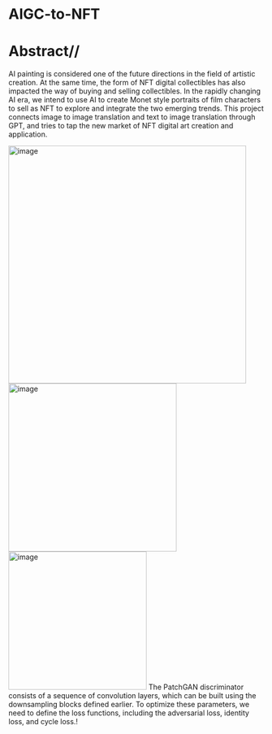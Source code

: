 # AIGC-to-NFT

# Abstract//
AI painting is considered one of the future directions in the field of artistic creation. At the same time, the form of NFT digital collectibles has also impacted the way of buying and selling collectibles. In the rapidly changing AI era, we intend to use AI to create Monet style portraits of film characters to sell as NFT to explore and integrate the two emerging trends. This project connects image to image translation and text to image translation through GPT, and tries to tap the new market of NFT digital art creation and application.


<img width="468" alt="image" src="https://user-images.githubusercontent.com/113523690/233886837-5e94d9fa-e75e-4365-8544-83f9bb0bd267.png">


<img width="331" alt="image" src="https://user-images.githubusercontent.com/113523690/233886967-995d0cd6-b73d-4f51-8a3c-58128c7b4b06.png">


<img width="272" alt="image" src="https://user-images.githubusercontent.com/113523690/233887109-7557b306-f100-45ec-9444-0760b4354412.png">
The PatchGAN discriminator consists of a sequence of convolution layers, which can be built using the downsampling blocks defined earlier. To optimize these parameters, we need to define the loss functions, including the adversarial loss, identity loss, and cycle loss.!
